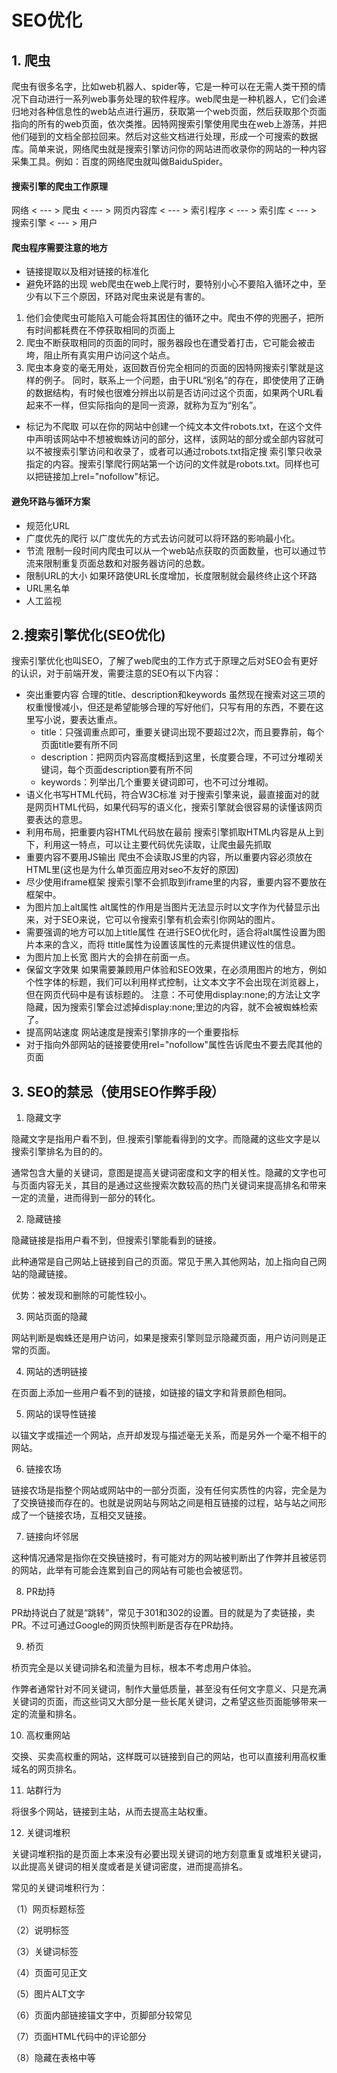 # SEO优化

## 1. 爬虫
爬虫有很多名字，比如web机器人、spider等，它是一种可以在无需人类干预的情况下自动进行一系列web事务处理的软件程序。web爬虫是一种机器人，它们会递归地对各种信息性的web站点进行遍历，获取第一个web页面，然后获取那个页面指向的所有的web页面，依次类推。因特网搜索引擎使用爬虫在web上游荡，并把他们碰到的文档全部拉回来。然后对这些文档进行处理，形成一个可搜索的数据库。简单来说，网络爬虫就是搜索引擎访问你的网站进而收录你的网站的一种内容采集工具。例如：百度的网络爬虫就叫做BaiduSpider。

#### 搜索引擎的爬虫工作原理
网络 < --- > 爬虫 < --- > 网页内容库 < --- > 索引程序 < --- > 索引库 < --- > 搜索引擎 < --- > 用户

#### 爬虫程序需要注意的地方
- 链接提取以及相对链接的标准化
- 避免环路的出现
web爬虫在web上爬行时，要特别小心不要陷入循环之中，至少有以下三个原因，环路对爬虫来说是有害的。
1. 他们会使爬虫可能陷入可能会将其困住的循环之中。爬虫不停的兜圈子，把所有时间都耗费在不停获取相同的页面上
2. 爬虫不断获取相同的页面的同时，服务器段也在遭受着打击，它可能会被击垮，阻止所有真实用户访问这个站点。
3. 爬虫本身变的毫无用处，返回数百份完全相同的页面的因特网搜索引擎就是这样的例子。
同时，联系上一个问题，由于URL“别名”的存在，即使使用了正确的数据结构，有时候也很难分辨出以前是否访问过这个页面，如果两个URL看起来不一样，但实际指向的是同一资源，就称为互为“别名”。
- 标记为不爬取
可以在你的网站中创建一个纯文本文件robots.txt，在这个文件中声明该网站中不想被蜘蛛访问的部分，这样，该网站的部分或全部内容就可以不被搜索引擎访问和收录了，或者可以通过robots.txt指定搜 索引擎只收录指定的内容。搜索引擎爬行网站第一个访问的文件就是robots.txt。同样也可以把链接加上rel="nofollow"标记。

#### 避免环路与循环方案
- 规范化URL
- 广度优先的爬行
以广度优先的方式去访问就可以将环路的影响最小化。
- 节流
限制一段时间内爬虫可以从一个web站点获取的页面数量，也可以通过节流来限制重复页面总数和对服务器访问的总数。
- 限制URL的大小
如果环路使URL长度增加，长度限制就会最终终止这个环路
- URL黑名单
- 人工监视

## 2.搜索引擎优化(SEO优化)

搜索引擎优化也叫SEO，了解了web爬虫的工作方式于原理之后对SEO会有更好的认识，对于前端开发，需要注意的SEO有以下内容：

- 突出重要内容
合理的title、description和keywords
虽然现在搜索对这三项的权重慢慢减小，但还是希望能够合理的写好他们，只写有用的东西，不要在这里写小说，要表达重点。
   - title：只强调重点即可，重要关键词出现不要超过2次，而且要靠前，每个页面title要有所不同
   - description：把网页内容高度概括到这里，长度要合理，不可过分堆砌关键词，每个页面description要有所不同
   - keywords：列举出几个重要关键词即可，也不可过分堆砌。
- 语义化书写HTML代码，符合W3C标准
对于搜索引擎来说，最直接面对的就是网页HTML代码，如果代码写的语义化，搜索引擎就会很容易的读懂该网页要表达的意思。
- 利用布局，把重要内容HTML代码放在最前
搜索引擎抓取HTML内容是从上到下，利用这一特点，可以让主要代码优先读取，让爬虫最先抓取
- 重要内容不要用JS输出
爬虫不会读取JS里的内容，所以重要内容必须放在HTML里(这也是为什么单页面应用对seo不友好的原因)
- 尽少使用iframe框架
搜索引擎不会抓取到iframe里的内容，重要内容不要放在框架中。
- 为图片加上alt属性
alt属性的作用是当图片无法显示时以文字作为代替显示出来，对于SEO来说，它可以令搜索引擎有机会索引你网站的图片。
- 需要强调的地方可以加上title属性
在进行SEO优化时，适合将alt属性设置为图片本来的含义，而将 ttitle属性为设置该属性的元素提供建议性的信息。
- 为图片加上长宽
图片大的会排在前面一点。
- 保留文字效果
如果需要兼顾用户体验和SEO效果，在必须用图片的地方，例如个性字体的标题，我们可以利用样式控制，让文本文字不会出现在浏览器上，但在网页代码中是有该标题的。
注意：不可使用display:none;的方法让文字隐藏，因为搜索引擎会过滤掉display:none;里边的内容，就不会被蜘蛛检索了。
- 提高网站速度
网站速度是搜索引擎排序的一个重要指标
- 对于指向外部网站的链接要使用rel="nofollow"属性告诉爬虫不要去爬其他的页面

## 3. SEO的禁忌（使用SEO作弊手段）
1. 隐藏文字

隐藏文字是指用户看不到，但.搜索引擎能看得到的文字。而隐藏的这些文字是以搜索引擎排名为目的的。

通常包含大量的关键词，意图是提高关键词密度和文字的相关性。隐藏的文字也可与页面内容无关，其目的是通过这些搜索次数较高的热门关键词来提高排名和带来一定的流量，进而得到一部分的转化。

2. 隐藏链接

隐藏链接是指用户看不到，但搜索引擎能看到的链接。

此种通常是自己网站上链接到自己的页面。常见于黑入其他网站，加上指向自己网站的隐藏链接。

优势：被发现和删除的可能性较小。

3. 网站页面的隐藏

网站判断是蜘蛛还是用户访问，如果是搜索引擎则显示隐藏页面，用户访问则是正常的页面。

4. 网站的透明链接

在页面上添加一些用户看不到的链接，如链接的锚文字和背景颜色相同。

5. 网站的误导性链接

以锚文字或描述一个网站，点开却发现与描述毫无关系，而是另外一个毫不相干的网站。

6. 链接农场

链接农场是指整个网站或网站中的一部分页面，没有任何实质性的内容，完全是为了交换链接而存在的。也就是说网站与网站之间是相互链接的过程，站与站之间形成了一个链接农场，互相交叉链接。

7. 链接向坏邻居

这种情况通常是指你在交换链接时，有可能对方的网站被判断出了作弊并且被惩罚的网站，此举有可能会连累到自己的网站有可能也会被惩罚。

8. PR劫持

PR劫持说白了就是“跳转”，常见于301和302的设置。目的就是为了卖链接，卖PR。不过可通过Google的网页快照判断是否存在PR劫持。

9. 桥页

桥页完全是以关键词排名和流量为目标，根本不考虑用户体验。

作弊者通常针对不同关键词，制作大量低质量，甚至没有任何文字意义、只是充满关键词的页面，而这些词又大部分是一些长尾关键词，之希望这些页面能够带来一定的流量和排名。

10. 高权重网站

交换、买卖高权重的网站，这样既可以链接到自己的网站，也可以直接利用高权重域名的网页排名。

11. 站群行为

将很多个网站，链接到主站，从而去提高主站权重。

12. 关键词堆积

关键词堆积指的是页面上本来没有必要出现关键词的地方刻意重复或堆积关键词，以此提高关键词的相关度或者是关键词密度，进而提高排名。

常见的关键词堆积行为：

（1）网页标题标签

（2）说明标签

（3）关键词标签

（4）页面可见正文

（5）图片ALT文字

（6）页面内部链接锚文字中，页脚部分较常见

（7）页面HTML代码中的评论部分

（8）隐藏在表格中等



















